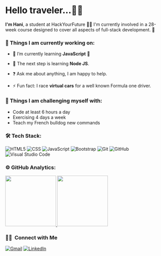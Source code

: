 # Hello traveler...🚶‍♂️
**I'm Hani**, a student at HackYourFuture 👨‍💻 
I'm currently involved in a 28-week course designed to cover all aspects of full-stack development. 🚀  
  
### 🌱 Things I am currently working on: 

- 🔭 I’m currently learning **JavaScript** 🤩  
  

- 🌱 The next step is learning **Node JS**.  
  

- ❓ Ask me about anything, I am happy to help.  
  

- ⚡ Fun fact: I race **virtual cars** for a well known Formula one driver.  

### :muscle: Things I am challenging myself with:
- Code at least 6 hours a day
- Exercising 4 days a week
- Teach my French bulldog new commands

### 🛠 Tech Stack:  


  ![HTML5](https://img.shields.io/badge/-HTML5-333333?style=flat&logo=HTML5)
  ![CSS](https://img.shields.io/badge/-CSS-333333?style=flat&logo=CSS3&logoColor=1572B6)
  ![JavaScript](https://img.shields.io/badge/-JavaScript-333333?style=flat&logo=javascript)
  ![Bootstrap](https://img.shields.io/badge/-Bootstrap-333333?style=flat&logo=bootstrap&logoColor=563D7C)
  ![Git](https://img.shields.io/badge/-Git-333333?style=flat&logo=git)
  ![GitHub](https://img.shields.io/badge/-GitHub-333333?style=flat&logo=github)
  ![Visual Studio Code](https://img.shields.io/badge/-Visual%20Studio%20Code-333333?style=flat&logo=visual-studio-code&logoColor=007ACC)

### ⚙️ GitHub Analytics:

<p>
<a href="https://github.com/AVS1508">
  <img height="160em" src="https://github-readme-stats-eight-theta.vercel.app/api?username=Hani-AS&show_icons=true&theme=algolia&include_all_commits=true&count_private=true"/>
  <img height="160em" src="https://github-readme-stats-eight-theta.vercel.app/api/top-langs/?username=Hani-AS&layout=compact&langs_count=8&theme=algolia"/>
</a>
</p>

### 🤝🏻 &nbsp;Connect with Me


[![Gmail](https://img.shields.io/badge/-GMAIL-D14836?style=for-the-badge&logo=gmail&logoColor=white)](mailto:h.sabti87@gmail.com)
[![LinkedIn](https://img.shields.io/badge/-LINKEDIN-0077B5?style=for-the-badge&logo=linkedin&logoColor=white)](https://www.linkedin.com/in/comingSoon/)
